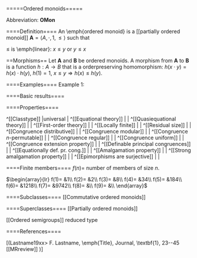 =====Ordered monoids=====

Abbreviation: **OMon**

====Definition====
An \emph{ordered monoid} is a [[partially ordered monoid]] $\mathbf{A}=\langle A,\cdot,1,\le\rangle$ such that

$\le$ is \emph{linear}:  $x\le y\text{ or }y\le x$


==Morphisms==
Let $\mathbf{A}$ and $\mathbf{B}$ be ordered monoids. A morphism from $\mathbf{A}$ to $\mathbf{B}$ is a function $h:A\rightarrow B$ that is a orderpreserving homomorphism: 
$h(x \cdot y)=h(x) \cdot h(y)$, 
$h(1)=1$,
$x\le y\Longrightarrow h(x)\le h(y)$.


====Examples====
Example 1: 

====Basic results====


====Properties====

^[[Classtype]]                        |universal  |
^[[Equational theory]]                | |
^[[Quasiequational theory]]           | |
^[[First-order theory]]               | |
^[[Locally finite]]                   | |
^[[Residual size]]                    | |
^[[Congruence distributive]]          | |
^[[Congruence modular]]               | |
^[[Congruence $n$-permutable]]        | |
^[[Congruence regular]]               | |
^[[Congruence uniform]]               | |
^[[Congruence extension property]]    | |
^[[Definable principal congruences]]  | |
^[[Equationally def. pr. cong.]]      | |
^[[Amalgamation property]]            | |
^[[Strong amalgamation property]]     | |
^[[Epimorphisms are surjective]]      | |

====Finite members====
$f(n)=$ number of members of size $n$.

$\begin{array}{lr}
f(1)= &1\\
f(2)= &2\\
f(3)= &8\\
f(4)= &34\\
f(5)= &184\\
f(6)= &1218\\
f(7)= &9742\\
f(8)= &\\
f(9)= &\\
\end{array}$

====Subclasses====
[[Commutative ordered monoids]]


====Superclasses====
[[Partially ordered monoids]]

[[Ordered semigroups]] reduced type


====References====

[(Lastname19xx>
F. Lastname, \emph{Title}, Journal, \textbf{1}, 23--45 [[MRreview]] 
)]


